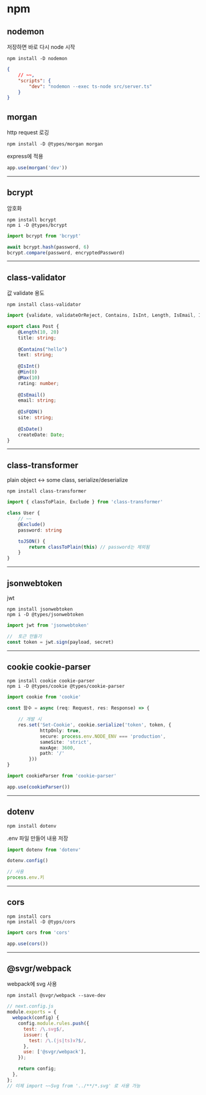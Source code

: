 # npm

## nodemon

저장하면 바로 다시 node 시작
```
npm install -D nodemon
```

```json
{
    // ~~,
    "scripts": {
        "dev": "nodemon --exec ts-node src/server.ts"
    }
}
```

## morgan

http request 로깅

```
npm install -D @types/morgan morgan
```

express에 적용 

```javascript
app.use(morgan('dev'))
```

---

## bcrypt

암호화

```
npm install bcrypt
npm i -D @types/bcrypt
```

```typescript
import bcrypt from 'bcrypt'

await bcrypt.hash(password, 6)
bcrypt.compare(password, encryptedPassword)
```

---

## class-validator

값 validate 용도

```
npm install class-validator
```

```typescript
import {validate, validateOrReject, Contains, IsInt, Length, IsEmail, IsFQDN, IsDate, Min, Max} from "class-validator";

export class Post {
    @Length(10, 20)
    title: string;
 
    @Contains("hello")
    text: string;
 
    @IsInt()
    @Min(0)
    @Max(10)
    rating: number;
 
    @IsEmail()
    email: string;
 
    @IsFQDN()
    site: string;
 
    @IsDate()
    createDate: Date;
}
```

---

## class-transformer

plain object <-> some class, serialize/deserialize

```
npm install class-transformer
```

```typescript
import { classToPlain, Exclude } from 'class-transformer'

class User {
    // ~~
    @Exclude()
    password: string

    toJSON() {
        return classToPlain(this) // password는 제외됨
    }
}
```

---

## jsonwebtoken

jwt

```
npm install jsonwebtoken
npm i -D @types/jsonwebtoken
```

```typescript
import jwt from 'jsonwebtoken'

//  토근 만들기
const token = jwt.sign(payload, secret)
```

---

## cookie cookie-parser

```
npm install cookie cookie-parser
npm i -D @types/cookie @types/cookie-parser
```

```typescript
import cookie from 'cookie'

const 함수 = async (req: Request, res: Response) => {

    // 개발 시
    res.set('Set-Cookie', cookie.serialize('token', token, {
            httpOnly: true,
            secure: process.env.NODE_ENV === 'production',
            sameSite: 'strict',
            maxAge: 3600,
            path: '/'
        }))
}
```

```typescript
import cookieParser from 'cookie-parser'

app.use(cookieParser())
```

---

## dotenv

```
npm install dotenv
```

.env 파일 만들어 내용 저장

```typescript
import dotenv from 'dotenv'

dotenv.config()

// 사용
process.env.키

```

---

## cors

```
npm install cors
npm install -D @typs/cors
```

```typescript
import cors from 'cors'

app.use(cors())
```

---

## @svgr/webpack

webpack에 svg 사용

```
npm install @svgr/webpack --save-dev
```

```javascript
// next.config.js
module.exports = {
  webpack(config) {
    config.module.rules.push({
      test: /\.svg$/,
      issuer: {
        test: /\.(js|ts)x?$/,
      },
      use: ['@svgr/webpack'],
    });

    return config;
  },
};
// 이제 import ~~Svg from '../**/*.svg' 로 사용 가능
```